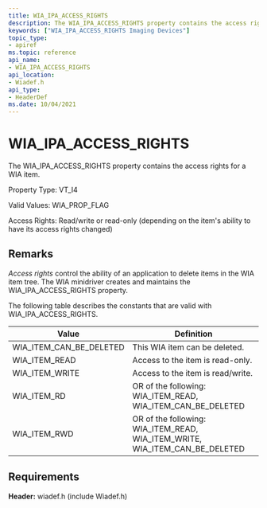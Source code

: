 ```yaml
---
title: WIA_IPA_ACCESS_RIGHTS
description: The WIA_IPA_ACCESS_RIGHTS property contains the access rights for a WIA item.
keywords: ["WIA_IPA_ACCESS_RIGHTS Imaging Devices"]
topic_type:
- apiref
ms.topic: reference
api_name:
- WIA_IPA_ACCESS_RIGHTS
api_location:
- Wiadef.h
api_type:
- HeaderDef
ms.date: 10/04/2021
---
```


# WIA_IPA_ACCESS_RIGHTS

The WIA_IPA_ACCESS_RIGHTS property contains the access rights for a WIA item.

Property Type: VT_I4

Valid Values: WIA_PROP_FLAG

Access Rights: Read/write or read-only (depending on the item's ability to have its access rights changed)

## Remarks

*Access rights* control the ability of an application to delete items in the WIA item tree. The WIA minidriver creates and maintains the WIA_IPA_ACCESS_RIGHTS property.

The following table describes the constants that are valid with WIA_IPA_ACCESS_RIGHTS.

| Value | Definition |
|--|--|
| WIA_ITEM_CAN_BE_DELETED | This WIA item can be deleted. |
| WIA_ITEM_READ | Access to the item is read-only. |
| WIA_ITEM_WRITE | Access to the item is read/write. |
| WIA_ITEM_RD | OR of the following: WIA_ITEM_READ, WIA_ITEM_CAN_BE_DELETED |
| WIA_ITEM_RWD | OR of the following: WIA_ITEM_READ, WIA_ITEM_WRITE, WIA_ITEM_CAN_BE_DELETED |

## Requirements

**Header:** wiadef.h (include Wiadef.h)
